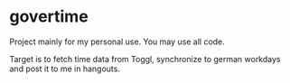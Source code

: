 govertime
========

Project mainly for my personal use. You may use all code.

Target is to fetch time data from Toggl, synchronize to german workdays and
post it to me in hangouts.
